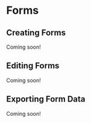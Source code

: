 # Forms
## Creating Forms
Coming soon!

## Editing Forms
Coming soon!

## Exporting Form Data
Coming soon!
